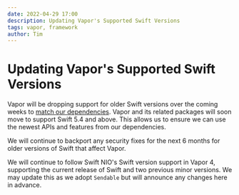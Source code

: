```yaml
---
date: 2022-04-29 17:00
description: Updating Vapor's Supported Swift Versions
tags: vapor, framework
author: Tim
---
```

# Updating Vapor's Supported Swift Versions

Vapor will be dropping support for older Swift versions over the coming weeks to [match our dependencies](https://forums.swift.org/t/swiftnio-swift-version-support/53232). Vapor and its related packages will soon move to support Swift 5.4 and above. This allows us to ensure we can use the newest APIs and features from our dependencies.

We will continue to backport any security fixes for the next 6 months for older versions of Swift that affect Vapor.

We will continue to follow Swift NIO's Swift version support in Vapor 4, supporting the current release of Swift and two previous minor versions. We may update this as we adopt `Sendable` but will announce any changes here in advance.